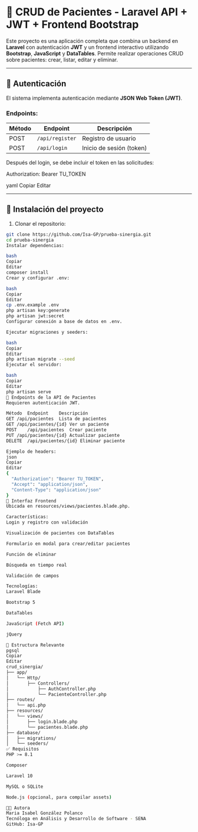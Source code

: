 # 🏥 CRUD de Pacientes - Laravel API + JWT + Frontend Bootstrap

Este proyecto es una aplicación completa que combina un backend en **Laravel** con autenticación **JWT** y un frontend interactivo utilizando **Bootstrap**, **JavaScript** y **DataTables**. Permite realizar operaciones CRUD sobre pacientes: crear, listar, editar y eliminar.

---

## 🔐 Autenticación

El sistema implementa autenticación mediante **JSON Web Token (JWT)**.

### Endpoints:

| Método | Endpoint      | Descripción              |
|--------|---------------|--------------------------|
| POST   | `/api/register` | Registro de usuario     |
| POST   | `/api/login`    | Inicio de sesión (token)|

Después del login, se debe incluir el token en las solicitudes:

Authorization: Bearer TU_TOKEN

yaml
Copiar
Editar

---

## 🚀 Instalación del proyecto

1. Clonar el repositorio:

```bash
git clone https://github.com/Isa-GP/prueba-sinergia.git
cd prueba-sinergia
Instalar dependencias:

bash
Copiar
Editar
composer install
Crear y configurar .env:

bash
Copiar
Editar
cp .env.example .env
php artisan key:generate
php artisan jwt:secret
Configurar conexión a base de datos en .env.

Ejecutar migraciones y seeders:

bash
Copiar
Editar
php artisan migrate --seed
Ejecutar el servidor:

bash
Copiar
Editar
php artisan serve
🧪 Endpoints de la API de Pacientes
Requieren autenticación JWT.

Método	Endpoint	Descripción
GET	/api/pacientes	Lista de pacientes
GET	/api/pacientes/{id}	Ver un paciente
POST	/api/pacientes	Crear paciente
PUT	/api/pacientes/{id}	Actualizar paciente
DELETE	/api/pacientes/{id}	Eliminar paciente

Ejemplo de headers:
json
Copiar
Editar
{
  "Authorization": "Bearer TU_TOKEN",
  "Accept": "application/json",
  "Content-Type": "application/json"
}
🎨 Interfaz Frontend
Ubicada en resources/views/pacientes.blade.php.

Características:
Login y registro con validación

Visualización de pacientes con DataTables

Formulario en modal para crear/editar pacientes

Función de eliminar

Búsqueda en tiempo real

Validación de campos

Tecnologías:
Laravel Blade

Bootstrap 5

DataTables

JavaScript (Fetch API)

jQuery

📁 Estructura Relevante
pgsql
Copiar
Editar
crud_sinergia/
├── app/
│   └── Http/
│       ├── Controllers/
│           ├── AuthController.php
│           └── PacienteController.php
├── routes/
│   └── api.php
├── resources/
│   └── views/
│       ├── login.blade.php
│       └── pacientes.blade.php
├── database/
│   ├── migrations/
│   └── seeders/
✅ Requisitos
PHP >= 8.1

Composer

Laravel 10

MySQL o SQLite

Node.js (opcional, para compilar assets)

👩‍💻 Autora
Maria Isabel González Polanco
Tecnóloga en Análisis y Desarrollo de Software - SENA
GitHub: Isa-GP

